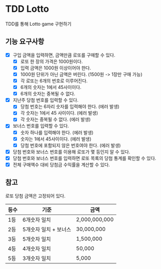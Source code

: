 # TDD Lotto

TDD를 통해 Lotto game 구현하기

## 기능 요구사항

* [x] 구입 금액을 입력하면, 금액만큼 로또를 구매할 수 있다.
  * [x] 로또 한 장의 가격은 1000원이다.
  * [x] 입력 금액은 1000원 이상이어야 한다.
  * [x] 1000원 단위가 아닌 금액은 버린다. (1500원 -> 1장만 구매 가능)
  * [x] 각 로또는 6개의 번호로 이루어진다.
  * [x] 6개의 숫자는 1에서 45사이이다.
  * [x] 6개의 숫자는 중복될 수 없다.
* [x] 지난주 당첨 번호를 입력할 수 있다.
  * [x] 당첨 번호는 6자리 숫자를 입력해야 한다. (에러 발생)
  * [x] 각 숫자는 1에서 45 사이이다. (에러 발생)
  * [x] 각 숫자는 중복될 수 없다. (에러 발생)
* [x] 보너스 번호를 입력할 수 있다.
  * [x] 숫자 하나를 입력해야 한다. (에러 발생)
  * [x] 숫자는 1에서 45사이이다. (에러 발생)
  * [x] 당첨 번호에 포함되지 않은 번호여야 한다. (에러 발생)
* [x] 당첨 번호와 보너스 번호를 이용해 로또가 몇 등인지 알 수 있다.
* [x] 당첨 번호와 보너스 번호를 입력하면 로또 목록의 당첨 통계를 확인할 수 있다.
* [x] 전체 구매액수 대비 당첨금 수익률을 계산할 수 있다.

## 참고

로또 당첨 금액은 고정되어 있다.

|등수|기준|금액|
|---|---|---|
|1등|6개숫자 일치|2,000,000,000|
|2등|5개숫자 일치 + 보너스|30,000,000|
|3등|5개숫자 일치|1,500,000|
|4등|4개숫자 일치|50,000|
|5등|3개숫자 일치|5,000|
